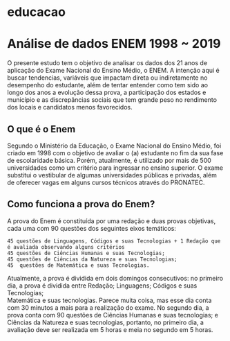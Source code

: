 # educacao
<h1>Análise de dados ENEM 1998 ~ 2019</h1>
O presente estudo tem o objetivo de analisar os dados dos 21 anos de aplicação do Exame Nacional do Ensino Médio, o ENEM.
A intenção aqui é buscar tendencias, variáveis que impactam direta ou indiretamente no desempenho do estudante, além de tentar entender como tem sido ao longo dos anos a evolução dessa prova, a participação dos estados e município e as discrepâncias sociais que tem grande peso no rendimento dos locais e candidatos menos favorecidos.

<h2>O que é o Enem</h2>
Segundo o Ministério da Educação, o Exame Nacional do Ensino Médio, foi criado em 1998 com o objetivo de avaliar o (a) estudante no fim da sua fase de escolaridade 
básica. Porém, atualmente, é utilizado por mais de 500 universidades como um critério para ingressar no ensino superior. O exame substitui o vestibular de algumas 
universidades públicas e privadas, além de oferecer vagas em alguns cursos técnicos através do PRONATEC.

<h2>Como funciona a prova do Enem?</h2>

A prova do Enem é constituída por uma redação e duas provas objetivas, cada uma com 90 questões dos seguintes eixos temáticos:

    45 questões de Linguagens, Códigos e suas Tecnologias + 1 Redação que é avaliada observando alguns critérios
    45 questões de Ciências Humanas e suas Tecnologias;
    45 questões de Ciências da Natureza e suas Tecnologias;
    45  questões de Matemática e suas Tecnologias.

Atualmente, a prova é dividida em dois domingos consecutivos: no primeiro dia, a prova é dividida entre Redação; Linguagens; Códigos e suas Tecnologias;  
Matemática e suas tecnologias. Parece muita coisa, mas esse dia conta com 30 minutos a mais para a realização do exame. No segundo dia, a prova conta com 90 
questões de Ciências Humanas e suas tecnologias; e Ciências da Natureza e suas tecnologias, portanto, no primeiro dia, a avaliação deve ser realizada em 5 
horas e meia no segundo em 5 horas.
